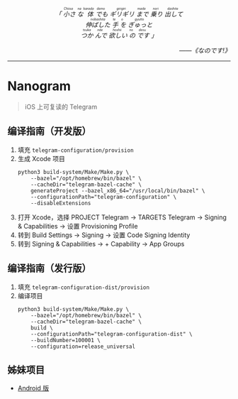 <p style="text-align: center; font-style: italic" align="center"><i>「<ruby>
  小さ<rp>(</rp><rt>Chiisa</rt><rp>)</rp>
  な<rp>(</rp><rt>na</rt><rp>)</rp>
  体<rp>(</rp><rt>karada</rt><rp>)</rp>
  でも<rp>(</rp><rt>demo</rt><rp>)</rp>
  ギリギリ<rp>(</rp><rt>girigiri</rt><rp>)</rp>
  まで<rp>(</rp><rt>made</rt><rp>)</rp>
  乗り<rp>(</rp><rt>nori</rt><rp>)</rp>
  出して<rp>(</rp><rt>dashite</rt><rp>)</rp>
</ruby><br><ruby>
  伸ばした<rp>(</rp><rt>nobashita</rt><rp>)</rp>
  手<rp>(</rp><rt>te</rt><rp>)</rp>
  を<rp>(</rp><rt>o</rt><rp>)</rp>
  ぎゅっと<rp>(</rp><rt>gyutto</rt><rp>)</rp>
</ruby><br><ruby>
  つか<rp>(</rp><rt>tsuka</rt><rp>)</rp>
  んで<rp>(</rp><rt>nde</rt><rp>)</rp>
  欲しい<rp>(</rp><rt>hoshii</rt><rp>)</rp>
  の<rp>(</rp><rt>no</rt><rp>)</rp>
  です<rp>(</rp><rt>desu</rt><rp>)</rp>
</ruby>」</i></p>

<p style="text-align: right; font-style: italic" align="right"><i>——《なのです!》</i></p>

---

# Nanogram

> iOS 上可复读的 Telegram

## 编译指南（开发版）

1. 填充 `telegram-configuration/provision`
2. 生成 Xcode 项目
    ```
    python3 build-system/Make/Make.py \
        --bazel="/opt/homebrew/bin/bazel" \
        --cacheDir="telegram-bazel-cache" \
        generateProject --bazel_x86_64="/usr/local/bin/bazel" \
        --configurationPath="telegram-configuration" \
        --disableExtensions
    ```
3. 打开 Xcode，选择 PROJECT Telegram -> TARGETS Telegram -> Signing & Capabilities -> 设置 Provisioning Profile
4. 转到 Build Settings -> Signing -> 设置 Code Signing Identity
5. 转到 Signing & Capabilities -> + Capability -> App Groups

## 编译指南（发行版）

1. 填充 `telegram-configuration-dist/provision`
2. 编译项目
    ```
    python3 build-system/Make/Make.py \
        --bazel="/opt/homebrew/bin/bazel" \
        --cacheDir="telegram-bazel-cache" \
        build \
        --configurationPath="telegram-configuration-dist" \
        --buildNumber=100001 \
        --configuration=release_universal
    ```

## 姊妹项目

- [Android 版](https://github.com/satouriko/nanogram-android)
